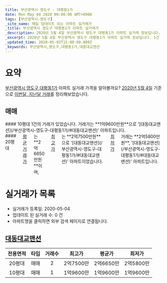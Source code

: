 ```yaml
---
title: 부산광역시 영도구 - 대평동1가
date: Mon May 04 2020 00:00:00 GMT+0900
tags: [부산광역시-영도구]
_site_name: 매일 업데이트 되는 아파트 실거래가
_title: 부산광역시 영도구 대평동1가 아파트 실거래가
_description: 2020년 5월 4일 부산광역시 영도구 대평동1가 아파트 실거래 정보입니다. 1건 아파트 정보가 있습니다.
_excerpt: 2020년 5월 4일 부산광역시 영도구 대평동1가 아파트 실거래 정보입니다. 1건 아파트 정보가 있습니다.
_updated_time: 2020-05-03T15:00:00.000Z
_keywords: 부산광역시,영도구,대평동1가,대동대교맨션
---
```





# 요약
<ins>부산광역시 영도구 대평동1가</ins> 아파트 실거래 가격을 알아볼까요? <ins>2020년 5월 4일</ins> 기준으로 <ins>이번달, 지난달 거래</ins>를 정리해보았습니다.

## 매매
<div class="container">
<div class="six columns" markdown="1">
#### 10평대
1건의 거래가 있었습니다. 거래가는 **1억9600만원**으로 '[대동대교맨션](/부산광역시-영도구-대평동1가/#대동대교맨션)' 아파트입니다.
</div>
<div class="six columns" markdown="1">
#### 20평대
<ins>평균 거래가</ins>는 **2억6650만원**이며, <ins>최고가</ins>는 **2억7500만원**으로 '[대동대교맨션](/부산광역시-영도구-대평동1가/#대동대교맨션)' 아파트이었습니다. <ins>최저가</ins> 거래는 **2억5800만원**, '[대동대교맨션](/부산광역시-영도구-대평동1가/#대동대교맨션)' 아파트입니다.
</div>
</div>



# 실거래가 목록
- 실거래가 등록일: 2020-05-04
- 업데이트 된 실거래 수: 0 건
- 아파트명을 클릭하면 외부 검색 페이지로 연결됩니다.

## [대동대교맨션](#대동대교맨션)

|전용면적|타입|거래수|최고가|평균가|최저가|
|:---:|:---:|:---:|:---:|:---:|:---:|
|20평대|<span class="deal-type-1">매매</span>|2|2억7500만|2억6650만|2억5800만|
|10평대|<span class="deal-type-1">매매</span>|1|1억9600만|1억9600만|1억9600만|

<br/>



